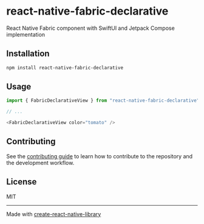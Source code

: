 # react-native-fabric-declarative

React Native Fabric component with SwiftUI and Jetpack Compose implementation

## Installation

```sh
npm install react-native-fabric-declarative
```

## Usage

```js
import { FabricDeclarativeView } from "react-native-fabric-declarative";

// ...

<FabricDeclarativeView color="tomato" />
```

## Contributing

See the [contributing guide](CONTRIBUTING.md) to learn how to contribute to the repository and the development workflow.

## License

MIT

---

Made with [create-react-native-library](https://github.com/callstack/react-native-builder-bob)
